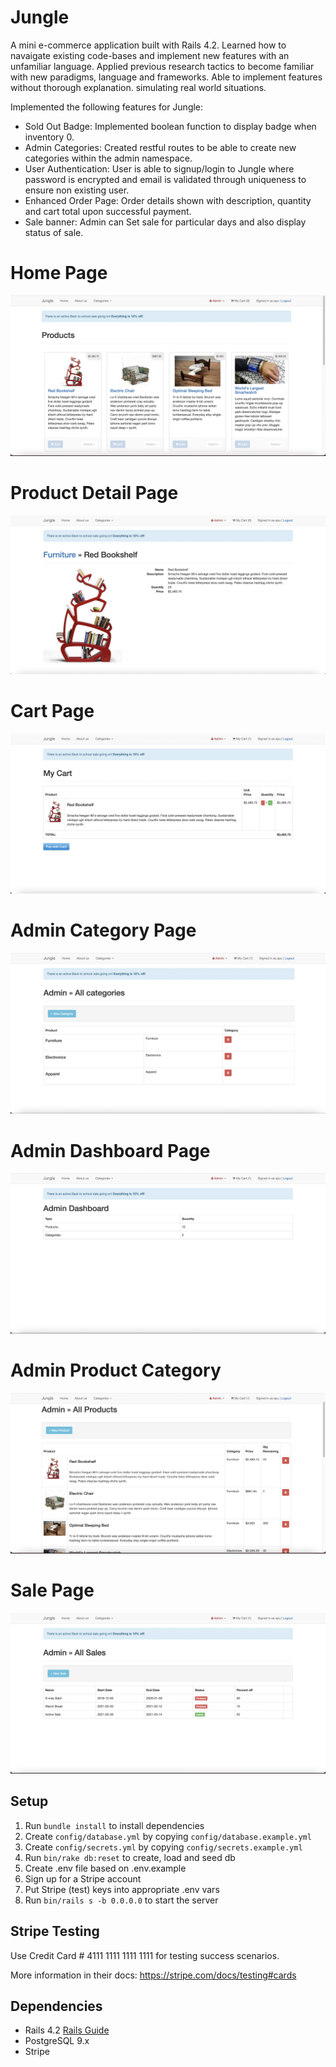 # Jungle

A mini e-commerce application built with Rails 4.2. Learned how to navaigate existing code-bases and implement new features with an unfamiliar language. Applied previous research tactics to become familiar with new paradigms, language and frameworks. Able to implement features without thorough explanation. simulating real world situations.

Implemented the following features for Jungle:

- Sold Out Badge: Implemented boolean function to display badge when inventory 0.
- Admin Categories: Created restful routes to be able to create new categories within the admin namespace.
- User Authentication: User is able to signup/login to Jungle where password is encrypted and email is       validated through uniqueness to ensure non existing user.
- Enhanced Order Page: Order details shown with description, quantity and cart total upon successful payment.
- Sale banner: Admin can Set sale for particular days and also display status of sale.

# Home Page
!["Home Page"](https://github.com/janiapurva/jungle-rails/blob/master/public/images/HomePage.png)
# Product Detail Page
!["Product detail Page"](https://github.com/janiapurva/jungle-rails/blob/master/public/images/ProductDetailView.png)
# Cart Page
!["Product cart"](https://github.com/janiapurva/jungle-rails/blob/master/public/images/ProductInCart.png)
# Admin Category Page
!["Admin Category"](https://github.com/janiapurva/jungle-rails/blob/master/public/images/AdminCategory.png)
# Admin Dashboard Page
!["Admin Dashboard Page"](https://github.com/janiapurva/jungle-rails/blob/master/public/images/AdminDashboard.png)
# Admin Product Category
!["Admin Product Category"](https://github.com/janiapurva/jungle-rails/blob/master/public/images/AdminProductCategory.png)
# Sale Page
!["Sale Page"](https://github.com/janiapurva/jungle-rails/blob/master/public/images/Sale%20Page.png)


## Setup

1. Run `bundle install` to install dependencies
2. Create `config/database.yml` by copying `config/database.example.yml`
3. Create `config/secrets.yml` by copying `config/secrets.example.yml`
4. Run `bin/rake db:reset` to create, load and seed db
5. Create .env file based on .env.example
6. Sign up for a Stripe account
7. Put Stripe (test) keys into appropriate .env vars
8. Run `bin/rails s -b 0.0.0.0` to start the server



## Stripe Testing

Use Credit Card # 4111 1111 1111 1111 for testing success scenarios.

More information in their docs: <https://stripe.com/docs/testing#cards>

## Dependencies

* Rails 4.2 [Rails Guide](http://guides.rubyonrails.org/v4.2/)
* PostgreSQL 9.x
* Stripe
